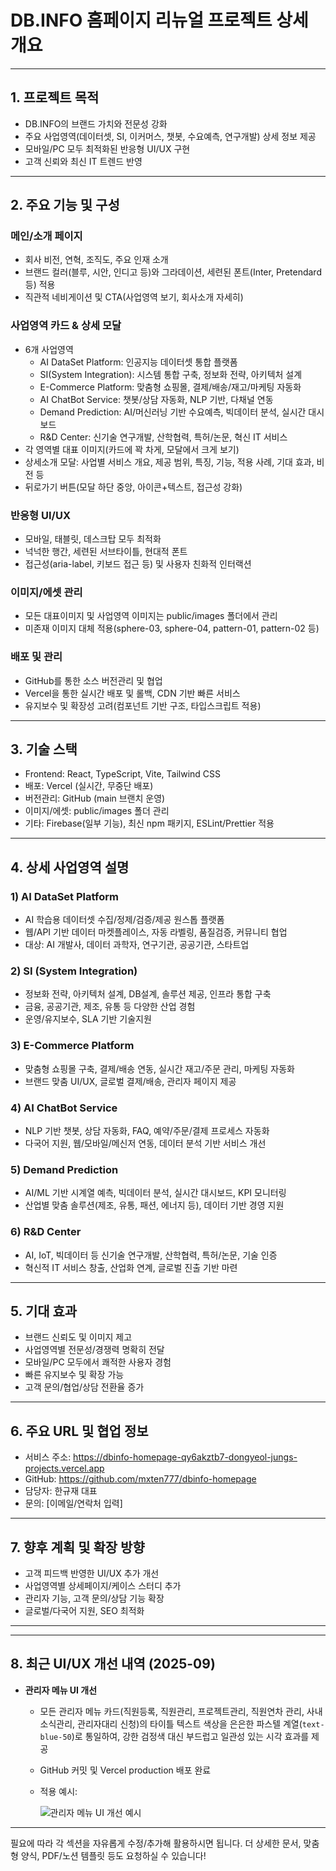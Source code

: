 # DB.INFO 홈페이지 리뉴얼 프로젝트 상세 개요

---

## 1. 프로젝트 목적

- DB.INFO의 브랜드 가치와 전문성 강화
- 주요 사업영역(데이터셋, SI, 이커머스, 챗봇, 수요예측, 연구개발) 상세 정보 제공
- 모바일/PC 모두 최적화된 반응형 UI/UX 구현
- 고객 신뢰와 최신 IT 트렌드 반영

---

## 2. 주요 기능 및 구성

### 메인/소개 페이지
- 회사 비전, 연혁, 조직도, 주요 인재 소개
- 브랜드 컬러(블루, 시안, 인디고 등)와 그라데이션, 세련된 폰트(Inter, Pretendard 등) 적용
- 직관적 네비게이션 및 CTA(사업영역 보기, 회사소개 자세히)

### 사업영역 카드 & 상세 모달
- 6개 사업영역
  - AI DataSet Platform: 인공지능 데이터셋 통합 플랫폼
  - SI(System Integration): 시스템 통합 구축, 정보화 전략, 아키텍처 설계
  - E-Commerce Platform: 맞춤형 쇼핑몰, 결제/배송/재고/마케팅 자동화
  - AI ChatBot Service: 챗봇/상담 자동화, NLP 기반, 다채널 연동
  - Demand Prediction: AI/머신러닝 기반 수요예측, 빅데이터 분석, 실시간 대시보드
  - R&D Center: 신기술 연구개발, 산학협력, 특허/논문, 혁신 IT 서비스
- 각 영역별 대표 이미지(카드에 꽉 차게, 모달에서 크게 보기)
- 상세소개 모달: 사업별 서비스 개요, 제공 범위, 특징, 기능, 적용 사례, 기대 효과, 비전 등
- 뒤로가기 버튼(모달 하단 중앙, 아이콘+텍스트, 접근성 강화)

### 반응형 UI/UX
- 모바일, 태블릿, 데스크탑 모두 최적화
- 넉넉한 행간, 세련된 서브타이틀, 현대적 폰트
- 접근성(aria-label, 키보드 접근 등) 및 사용자 친화적 인터랙션

### 이미지/에셋 관리
- 모든 대표이미지 및 사업영역 이미지는 public/images 폴더에서 관리
- 미존재 이미지 대체 적용(sphere-03, sphere-04, pattern-01, pattern-02 등)

### 배포 및 관리
- GitHub를 통한 소스 버전관리 및 협업
- Vercel을 통한 실시간 배포 및 롤백, CDN 기반 빠른 서비스
- 유지보수 및 확장성 고려(컴포넌트 기반 구조, 타입스크립트 적용)

---

## 3. 기술 스택

- Frontend: React, TypeScript, Vite, Tailwind CSS
- 배포: Vercel (실시간, 무중단 배포)
- 버전관리: GitHub (main 브랜치 운영)
- 이미지/에셋: public/images 폴더 관리
- 기타: Firebase(일부 기능), 최신 npm 패키지, ESLint/Prettier 적용

---

## 4. 상세 사업영역 설명

### 1) AI DataSet Platform
- AI 학습용 데이터셋 수집/정제/검증/제공 원스톱 플랫폼
- 웹/API 기반 데이터 마켓플레이스, 자동 라벨링, 품질검증, 커뮤니티 협업
- 대상: AI 개발사, 데이터 과학자, 연구기관, 공공기관, 스타트업

### 2) SI (System Integration)
- 정보화 전략, 아키텍처 설계, DB설계, 솔루션 제공, 인프라 통합 구축
- 금융, 공공기관, 제조, 유통 등 다양한 산업 경험
- 운영/유지보수, SLA 기반 기술지원

### 3) E-Commerce Platform
- 맞춤형 쇼핑몰 구축, 결제/배송 연동, 실시간 재고/주문 관리, 마케팅 자동화
- 브랜드 맞춤 UI/UX, 글로벌 결제/배송, 관리자 페이지 제공

### 4) AI ChatBot Service
- NLP 기반 챗봇, 상담 자동화, FAQ, 예약/주문/결제 프로세스 자동화
- 다국어 지원, 웹/모바일/메신저 연동, 데이터 분석 기반 서비스 개선

### 5) Demand Prediction
- AI/ML 기반 시계열 예측, 빅데이터 분석, 실시간 대시보드, KPI 모니터링
- 산업별 맞춤 솔루션(제조, 유통, 패션, 에너지 등), 데이터 기반 경영 지원

### 6) R&D Center
- AI, IoT, 빅데이터 등 신기술 연구개발, 산학협력, 특허/논문, 기술 인증
- 혁신적 IT 서비스 창출, 산업화 연계, 글로벌 진출 기반 마련

---

## 5. 기대 효과

- 브랜드 신뢰도 및 이미지 제고
- 사업영역별 전문성/경쟁력 명확히 전달
- 모바일/PC 모두에서 쾌적한 사용자 경험
- 빠른 유지보수 및 확장 가능
- 고객 문의/협업/상담 전환율 증가

---

## 6. 주요 URL 및 협업 정보

- 서비스 주소: https://dbinfo-homepage-qy6akztb7-dongyeol-jungs-projects.vercel.app
- GitHub: https://github.com/mxten777/dbinfo-homepage
- 담당자: 한규재 대표
- 문의: [이메일/연락처 입력]

---

## 7. 향후 계획 및 확장 방향

- 고객 피드백 반영한 UI/UX 추가 개선
- 사업영역별 상세페이지/케이스 스터디 추가
- 관리자 기능, 고객 문의/상담 기능 확장
- 글로벌/다국어 지원, SEO 최적화

---


---

## 8. 최근 UI/UX 개선 내역 (2025-09)

- **관리자 메뉴 UI 개선**
  - 모든 관리자 메뉴 카드(직원등록, 직원관리, 프로젝트관리, 직원연차 관리, 사내소식관리, 관리자대리 신청)의 타이틀 텍스트 색상을 은은한 파스텔 계열(`text-blue-50`)로 통일하여, 강한 검정색 대신 부드럽고 일관성 있는 시각 효과를 제공
  - GitHub 커밋 및 Vercel production 배포 완료
  - 적용 예시:

    ![관리자 메뉴 UI 개선 예시](./admin-menu-ui-improved.png)

---

필요에 따라 각 섹션을 자유롭게 수정/추가해 활용하시면 됩니다.
더 상세한 문서, 맞춤형 양식, PDF/노션 템플릿 등도 요청하실 수 있습니다!
